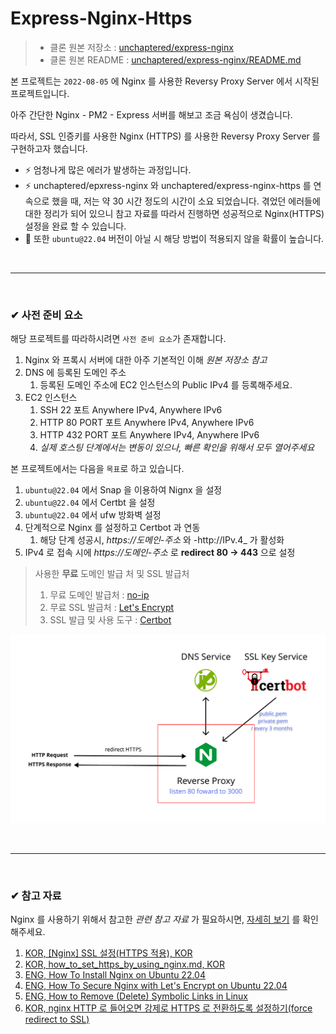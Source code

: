 # Express-Nginx-Https

> - 클론 원본 저장소 : [unchaptered/express-nginx](https://github.com/unchaptered/express-nginx)
> - 클론 원본 README : [unchaptered/express-nginx/README.md](./origin/README.md)

본 프로젝트는 `2022-08-05` 에 Nginx 를 사용한 Reversy Proxy Server 에서 시작된 프로젝트입니다.

아주 간단한 Nginx - PM2 - Express 서버를 해보고 조금 욕심이 생겼습니다.

따라서, SSL 인증키를 사용한 Nginx (HTTPS) 를 사용한 Reversy Proxy Server 를 구현하고자 했습니다.

- ⚡ 엄청나게 많은 에러가 발생하는 과정입니다.
- ⚡ unchaptered/epxress-nginx 와 unchaptered/express-nginx-https 를 연속으로 했을 때, 저는 약 30 시간 정도의 시간이 소요 되었습니다. 겪었던 에러들에 대한 정리가 되어 있으니 참고 자료를 따라서 진행하면 성공적으로 Nginx(HTTPS) 설정을 완료 할 수 있습니다.
- 🤔 또한 `ubuntu@22.04` 버전이 아닐 시 해당 방법이 적용되지 않을 확률이 높습니다.

<br>
<hr>
<br>

### ✔ 사전 준비 요소

해당 프로젝트를 따라하시려면 `사전 준비 요소`가 존재합니다.

1. Nginx 와 프록시 서버에 대한 아주 기본적인 이해 _원본 저장소 참고_
2. DNS 에 등록된 도메인 주소
    1. 등록된 도메인 주소에 EC2 인스턴스의 Public IPv4 를 등록해주세요.
3. EC2 인스턴스
    1. SSH 22 포트 Anywhere IPv4, Anywhere IPv6
    2. HTTP 80 PORT 포트 Anywhere IPv4, Anywhere IPv6
    3. HTTP 432 PORT 포트 Anywhere IPv4, Anywhere IPv6
    4. _실제 호스팅 단계에서는 변동이 있으나, 빠른 확인을 위해서 모두 열어주세요_

본 프로젝트에서는 다음을 `목표`로 하고 있습니다.

1. `ubuntu@22.04` 에서 Snap 을 이용하여 Nignx 을 설정
2. `ubuntu@22.04` 에서 Certbt 을 설정
3. `ubuntu@22.04` 에서 ufw 방화벽 설정
4. 단계적으로 Nginx 를 설정하고 Certbot 과 연동
    1. 해당 단계 성공시, _https://도메인-주소_ 와 -http://IPv.4_ 가 활성화
5. IPv4 로 접속 시에 _https://도메인-주소_ 로 **redirect 80 -> 443** 으로 설정

> 사용한 **무료** 도메인 발급 처 및 SSL 발급처
>
> 1. 무료 도메인 발급처 : [no-ip](https://www.noip.com/login?ref_url=console)
> 2. 무료 SSL 발급처 : [Let's Encrypt](https://letsencrypt.org/ko/)
> 3. SSL 발급 및 사용 도구 : [Certbot](https://certbot.eff.org/)

<p align="center"><img src="./Logic.png" style="width:600px;"></p>

<br>
<hr>
<br>

### ✔ 참고 자료

Nginx 를 사용하기 위해서 참고한 _관련 참고 자료_ 가 필요하시면, [자세히 보기](./origin/README.md) 를 확인해주세요.

1. [KOR, [Nginx] SSL 설정(HTTPS 적용), KOR](https://narup.tistory.com/240#--%--nginx-conf)
2. [KOR, how_to_set_https_by_using_nginx.md, KOR](https://gist.github.com/woorim960/dda0bc85599f61a025bb8ac471dfaf7a)
3. [ENG, How To Install Nginx on Ubuntu 22.04](https://www.digitalocean.com/community/tutorials/how-to-install-nginx-on-ubuntu-22-04#step-5-%E2%80%93-setting-up-server-blocks-(recommended))
4. [ENG, How To Secure Nginx with Let's Encrypt on Ubuntu 22.04](https://www.digitalocean.com/community/tutorials/how-to-secure-nginx-with-let-s-encrypt-on-ubuntu-22-04)
5. [ENG, How to Remove (Delete) Symbolic Links in Linux](https://linuxize.com/post/how-to-remove-symbolic-links-in-linux/#:~:text=To%20remove%20a%20symbolic%20link,the%20symlink%20as%20an%20argument.)
6. [KOR, nginx HTTP 로 들어오면 강제로 HTTPS 로 전환하도록 설정하기(force redirect to SSL)](https://www.lesstif.com/system-admin/nginx-http-https-force-redirect-to-ssl-113344694.html)